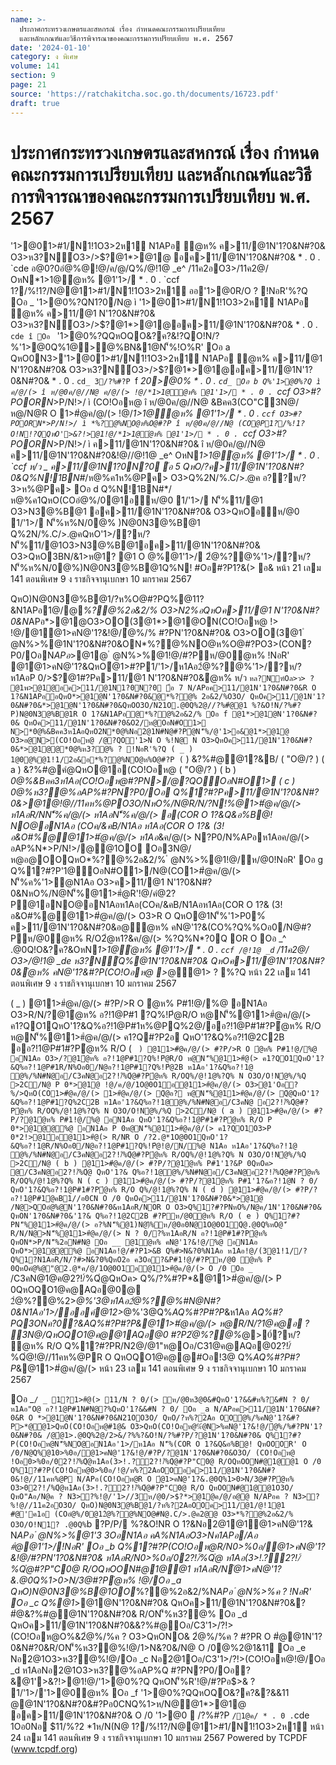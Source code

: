 ```yaml
---
name: >-
  ประกาศกระทรวงเกษตรและสหกรณ์ เรื่อง กำหนดคณะกรรมการเปรียบเทียบ
  และหลักเกณฑ์และวิธีการพิจารณาของคณะกรรมการเปรียบเทียบ พ.ศ. 2567
date: '2024-01-10'
category: ง พิเศษ
volume: 141
section: 9
page: 21
source: 'https://ratchakitcha.soc.go.th/documents/16723.pdf'
draft: true
---
```


# ประกาศกระทรวงเกษตรและสหกรณ์ เรื่อง กำหนดคณะกรรมการเปรียบเทียบ และหลักเกณฑ์และวิธีการพิจารณาของคณะกรรมการเปรียบเทียบ พ.ศ. 2567

'1>@01>#1/N1!1O3>2ห1์ N1APอ ํ@ห% ค>11/@1N'1?0&N#?0& O3>ห3?N์O3>/>$?@1*>@1@ อค>11/@1N'1?0&N#?0& * . 0 . `cde อ@0?0อํ@%@!@/ค/@/Q%/@!1@ _e^ /11ค2อO3>/11ค2@/ OหN*1>1@ํ@ห% @1'1>/ * . 0 . `ccf 1?/%!1?/N@@11>#1/N1!1O3>2ห1์ ออ'1>@0R/O ? !NอR'%?Q Oอ _ '1>@0%?QN1?0/N@ ì '1>@01>#1/N1!1O3>2ห1์ N1APอ ํ@ห% ค>11/@1 N'1?0&N#?0& O3>ห3?N์O3>/>$?@1*>@1@อค>11/@1N'1?0&N#?0& * . 0 . `cde î Oอ ` '1>@0%?QQหOQO&?ค?&!?QO!N/?%'1>@0Q%1@>@%BN&1@N'็%!O%R' Oอ a QหO0N3>'1>@01>#1/N1!1O3>2ห1์ N1APอ ํ@ห% ค>11/@1 N'1?0&N#?0& O3>ห3?N์O3>/>$?@1*>@1@อค>11/@1N'1?0&N#?0& * . 0 . `cd_ 3/?%#?P `f *20>@0% * . 0 . `cd_ Oอ b Q%'1>@0%?Q ì ค/@/(> î ห/@0ค/@//N@ ค/@/(> !@/*1>1@ํ@ห% @1'1>/ * . 0 . `ccf O3>#?POORN*>P/N!>/ ì (CO!Oอห@ î ห/@0ค/@//N@ &Bคค3(CO"C3N@/ห@/N@R O 1>#ํ@ค/@/(> !@/*1>1@ํ@ห% @1'1>/ * . 0 . `ccf O3>#?POORN*>P/N!>/ ì *%?@%NO@ห%O@#?P î ห/@0ค/@//N@ (CO@P1?/%!1?O!N!?QQหO'>&?!>@1!@/*1>1@ํ@ห% @1'1>/ * . 0 . `ccf O3>#?POORN*>P/N!>/ ì ค>11/@1N'1?0&N#?0& î ห/@0ค/@//N@ ค>11/@1N'1?0&N#?0&!@//@!1@ _e^ OหN*1>1@ํ@ห% @1'1>/ * . 0 . `ccf ห/ว _ ค>11/@1N1?0N?0 ้อ 5 QหO/?ค>11/@1N'1?0&N#?0&Q%N!1BN#*/ห@%ค1ห%@Pค> O3>Q%2N/%.C/>.@ค อ??ห/? 3>ห%@Pค> Oอ d Q%N!1BN#*/ห@%ค1QหO(COอํ@%/0@1อห/@0 1/'1>/ N'็%11/@1 O3>N3@%B@1 อค>11/@1N'1?0&N#?0& O3>QหOอห/@0 1/'1>/ N'็%ห%N/0@% )N@0N3@%B@1 Q%2N/%.C/>.@คQหO'1>/?ห/? N'็%11/@1O3>N3@%B@1อค>11/@1N'1?0&N#?0& O3>QหO3BN/&1>ห@1? @1 O @%@1'1>/ 2ํ@%?@%'1>/?ห/? N'็%ห%N/0@%)N@0N3@%B@1Q%N! #Oอ#?P1?&(> อ& หน้า 21 เลม 141 ตอนพิเศษ 9 ง ราชกิจจานุเบกษา 10 มกราคม 2567

QหO)N@0N3@%B@1/?ห%O@#?PQ%@11?&N1APอ1@/@*%?@%2อ&2/% O3>N2%อQหOค>11/@1 N'1?0&N#?0&N*APอ*>@1@O3>OO(3@1*>@1@ON(CO!Oอห@ !> !@/@1ํ@1>คN@'1?&!@/ํ@%/% #?PN'1?0&N#?0& O3>OO(3@1 ํ @N%>%@1N'1?0&N#?0&ON*%?@%NO@ห%O@#?PO3>(CON?P0/OอN*APอ*>@1@ ํ @N%>%@1!@/#?Pห/@0ํ@ห% !NอR' @1ํ@1>คN@'1?&QหOํ@1>#?P1/'1>/ห1Aอ2ํ@%?@%'1>/?ห/? ห1AอP 0/>$?@1#?Pค>11/@1 N'1?0&N#?0&ํ@ห% ห/ว ` หล?Nฑ์Oล>ว> ? @1พ>@1@อค>11/@1N1?0N?0 ้อ 7 N/APอค>11/@1N'1?0&N#?0&R O 1?&N1APออQหO*>@1@N'1?0&N#?0&@*%?@% 2อ&2/%O3O/ QหOค>11/@1N'1?0&N#?0&*>@1@N'1?0&N#?0&QหOO3O/N21O.@0Q%2@//?%#ํ@@1 %?&O!N/?%#?P)N@0N3@%B@1R O 1?&N1APอ@*%?@%2อ&2/% Oอ f @1*>@1@N'1?0&N#?0& QหOค>11/@1N'1?0&N#?0&O2/ห@OอN#O1> N>*0@%&Bคค3ห1AอQหO2N*0@%Nอ2@1N#N@#?Pํ@N'็%/@'1>อ&@1*>@1@ O3>อ@N>(CO!Oอห@ /@?QO'1>N O %!N@ N O3>QหOค>11/@1N'1?0&N#?0&*>@1@@*0@%ห3?@% ? !NอR'%?Q ( _ ) 1@0@%@1!1/2อ&อ*%?@%NO@ห%O@#?P ( ` ) &?%#@@1?&B/ ( "O@/? ) ( a ) &?%#@คํ@QหO@1อ(CO!Oอห@ ( "O@/? ) ( b ) *0@%&Bคค3ห1Aอ(CO!Oอห@#?PN>/@?QOOอN#O1> ( c ) *0@%ห3?@%อAP%#?PN?P0/Oอ Q%1?#?Pค>11/@1N'1?0&N#?0&*>@1@!@//11คห%@PO3O/NหO%/N@R/N/?N!%@1>#ํ@ค/@/(> ห1AอR/NN'็%ค/@/(> ห1AอN'็%ค/@/(> อ(COR O 1?&Q&อ%B@! NO@อN1Aอ (COค/&คB/N1Aอ ห1Aอ(COR O 1?& (3!อ&O#%@@11>#ํ@ค/@/(> ห1Aอ*&ค/@/(> N?P0/N%APอห1Aอค/@/(> อAP%N*>P/N!>/@@1OO Oอ3N@/ห@อ@OOQหO*%?@%2อ&2/% ํ @N%>%@1!@/ห/@0!NอR' Oอ g Q%1?#?P'1@OอN#O1>/N@(CO1>#ํ@ค/@/(> N'็%ค%'1>ํ@N1Aอ O3>ค>11/@1 N'1?0&N#?0&NหO%/N@N'็%@11>#ํ@R'!@/คํ@2?P@1อNO@อN1Aอห1Aอ(COค/&คB/N1Aอห1Aอ(COR O 1?& (3!อ&O#%@@11>#ํ@ค/@/(> O3>R O QหO@1N'็%'1>P0%์ ค>11/@1N'1?0&N#?0&อ@ํ@ห% คN@'1?&(CO%?Q%%Oอ0/N@#?Pห/@0ํ@ห% R/O2ํ@ห1?&ค/@/(> %?Q%N*?0Q OR O Oอ _^ .@0Q!O&?ค?&OหN*1>1@ํ@ห% @1'1>/ * . 0 . `ccf /@!1@ _d` /11ค2@/ O3>/@!1@ _de ห3?N์Q%@1N'1?0&N#?0& QหOค>11/@1N'1?0&N#?0&ํ@ห% คN@'1?&#?P(CO!Oอห@ >*@ํ@1> ? %?Q หน้า 22 เลม 141 ตอนพิเศษ 9 ง ราชกิจจานุเบกษา 10 มกราคม 2567

( _ ) @11>#ํ@ค/@/(> #?P/>R O ํ@ห% P#1!@/%@ อN1Aอ O3>R/N/?@1ํ@ห% อ?!1@P#1 ?Q%!Pํ@R/O ห@N'็%@11>#ํ@ค/@/(> ค1?QO1QหO'1?&Q%อ?!1@P#1ห%@PQ%2@/ออ?!1@P#1#?Pํ@ห% R/O ห@N'็%@11>#ํ@ค/@/(> ค1?Q#?P2อ QหO'1?&Q%อ?!1@2C2B ออ?!1@P#1#?Pํ@ห% R/O ( ` ) @11>#ํ@ค/@/(> #?P/>R O ํ@ห% P#1!@/%@ อN1Aอ O3>/?@1ํ@ห% อ?!1@P#1?Q%!Pํ@R/O ห@N'็%@11>#ํ@(> ค1?QO1QหO'1?&Q%อ?!1@P#1R/N%Oอ0/N@อ?!1@P#1?Q%!Pํ@2B ห1Aอ'1?&Q%อ?!1@ ํ@%/%N#N@อ/C3คN@อ2?!/์%Qํ@#?Pํ@ห% R/OQ%/@!1@%?Q% N O3O/O!Nํ@%/%Q >2C/N@ P 0*>@1@ !@/ค/@/1O@0O1อ@11>#ํ@ค/@/(> O3>@1'Oอ?%/>QหO(CO1>#ํ@ค/@/(> 1>#ํ@ค/@/(> Qํ@อ? ห@N'็%@11>#ํ@ค/@/(> Qํ@QหO'1?&Q%อ?!1@P#1?Q%2C2B ห1Aอ'1?&Q%อ?!1@ํ@%/%N#N@อ/C3คN@ อ2?!/์%Qํ@#?Pํ@ห% R/OQ%/@!1@%?Q% N O3O/O!Nํ@%/%Q >2C/N@ ( a ) @11>#ํ@ค/@/(> #?P/?@1ํ@ห% P#1!@/%@ อN1Aอ QหO'1?&Q%อ?!1@P#1#?Pํ@ห% R/O P 0*>@1@@%@ อN1Aอ P 0ห@N'็%@11>#ํ@ค/@/(> ค1?QO1O3>P 0*2!>@1์อ@11>#ํ@(> R/NR O /?2.@*1O@0O1QหO'1?&Q%อ?!1@R/N%Oอ0/N@อ?!1@P#1?Q%!Pํ@!@/N/%@ N1Aอ ห1Aอ'1?&Q%อ?!1@ ํ@%/%N#N@อ/C3คN@อ2?!/์%Qํ@#?Pํ@ห% R/OQ%/@!1@%?Q% N O3O/O!Nํ@%/%Q >2C/N@ ( b ) @11>#ํ@ค/@/(> #?P/?@1ํ@ห% P#1'1?&P 0QหOค> @/C3คN@อ2?!/์%Qํ@ QหO'1?& Q%อ?!1@ํ@%/%N#N@อ/C3คN@อ2?!/์%Qํ@#?Pํ@ห% R/OQ%/@!1@%?Q% N ( c ) @11>#ํ@ค/@/(> #?P/?@1ํ@ห% P#1'1?&อ?!1@N ? 0/ QหO'1?&Q%อ?!1@P#1#?Pํ@ห% R/O Q%/@!1@%?Q% N ( d ) @11>#ํ@ค/@/(> #?P/?อ?!1@P#1ํ@คB1//อ0CN O /0 QหOค>11/@1N'1?0&N#?0&*>@1@ /N@>QOอํ@%@N'1?0&N#?0&ห1AอR/NOR O O3>Q%1?#?PNหO%/N@ค/1N'1?0&N#?0& QหON'1?0&N#?0&'1?& Q%อ?!1@2C2B #?Pห/@0ํ@ห% R/O ( e ) Q%1?#?PN'็%@11>#ํ@ค/@/(> อ?%N'็%@1)N@)ื%ห/@0อ0N@1O@0O1Qํ@.@0Q%หO@'ี R/N/N@>N'็%@11>#ํ@ค/@/(> N ? 0/?%ห1AอR/N อ?!1@P#1#?Pํ@ห% QหON*>P/N'็%2อN#N@ Oอ __ @1ํ@ห% คN@'1?&!@/%@ อN1Aอ QหO*>@1@@%@ อN1Aอ!@/#?P1>&B Q%#>N&?0%N1Aอ ห1Aอ!@/(3@1!1//? Q%1?N1AอR/N/?#>N&?0%QหO2อ ค3Oอ?&P#1!@/#?Pห/@0 ํ@ห% P 0QหOคํ@%@"@2.@*ค/@/1O@0O1อ@11>#ํ@ค/@/(> O /0 Oอ _` /C3คN@1@ค@2?!/์%Qํ@QหOค> Q%/?%#?P*&@11>#ํ@ค/@/(> P 0QหOQO1@ค@AQอ@0@ 2ํ@%?@%2>*@%'3@ห1Aอ2ํ@%?@%#N@N#?0&N1Aอ'1>/ออค์@12>*@%'3@Q%*AQ%#?P#?P*&ห1Aอ *AQ%#?PQ3ONค?0?&*AQ%#?P#?P*&@11>#ํ@ค/@/(> ห@R/N/?1@ค@อ ? 3N@/QหOQO1@ค@@1AQอ@0 #?P2ํ@%?@%*@>0์?ห/? ํ@ห% R/O Q%1?#?PR/N2@/@1"ห@Oอ/C31@ค@AQอ@02?!/์%Qํ@!@//11คห%@PR O QหOQO1@ค@@#Oอ!3@ Q%*AQ%#?P#?P*&@11>#ํ@ค/@/(> หน้า 23 เลม 141 ตอนพิเศษ 9 ง ราชกิจจานุเบกษา 10 มกราคม 2567

Oอ _` / _ 1?1>#ํ@(> 11/N ? 0/(> ห/@0ห3@0&#QหO'1?&&#ห%?&#N ? 0/ ห1Aอ"O@ อ?!1@P#1N#N@?%QหO'1?&&#N ? 0/ Oอ _a N/APอค>11/@1N'1?0&N#?0&R O *>@1@N'1?0&N#?0&N21OO3O/ QหO/?ห%?2Aอ OOํ@%/%คN@'1?&#?P>*@ํ@1>QหO(CO!Oอห@#1@& O3>QหO(CO!Oอห@%ํ@N>%คN@'1?&!@/ํ@%/%#?PN'1?0&N#?0& /@ํ@1>.@0Q%2@/2>&/?%%?&O!N/?%#?P/?@1N'1?0&N#?0& Q%1?#?P(CO!Oอห@N'็%NO@อN1Aอ'1>/ห1Aอ N'็%(COR O 1?&Q&อ%B@! QหOOOR' O /0/N@Q%@10>%0อ/ํ@1>คN@'1?&!@/#?P/?@1N'1?0&N#?0&O3O/ (CO!Oอห@ !Oอ0>%0อ/02?!/์%Qํ@ห1Aอ(3>!.?์2?!/์%Qํ@#?P"C0@ R/OQหOON#@1@@1 O /0 Q%1?#?P(CO!Oอห@0>%0อ/!@/ห%?2AอOOอค>11/@1N'1?0&N#?0&!@//11คห%@P N/APอ(CO!Oอห@R O ํ@1>คN@'1?&.@0Q%1>0>N/3@#?Pํ@ห% O3>02?!/์%Qํ@ห1Aอ(3>!.?์2?!/์%Qํ@#?P"C0@ R/O QหOON#@1@@1O3O/ QหO"Aอ/N@ค ? N3>?%!@/'1>//3ห/@0/>$?*>@1@ค/@/อ@@ N/APอค ? N3>?%!@//11ค2อO3O/ QหO)N@0N3@%B@1/?ห%?2AอOOค>11/@1/@!1@1 #@'ค1อ (COอํ@%/0@12ํ@%?@%NO@#N@.C/>.@ค2@@ O3>*%?@%2อ&2/% O3O/O!N1? .@0Q% `b ?P/P/ %?&O!NR O 1?&Nอ2@1@1ํ@1>คN@'1?& N*APอ ํ @N%>%@1'3 3OอN1Aอ คA%N1AอO3>Nค1APอ/Aอ #ํ@@1'1>/!NอR' Oอ _b Q%1?#?P(CO!Oอห@R/N0>%0อ/ํ@1>คN@'1?&!@/#?PN'1?0&N#?0& ห1AอR/N0>%0อ/02?!/์%Qํ@ ห1Aอ(3>!.?์2?!/์%Qํ@#?P"C0@ R/OQหOON#@1@@1 ห1AอR/Nํ@1>คN@'1?&.@0Q%1>0>N/3@#?Pํ@ห% !@/Oอ _a QหO)N@0N3@%B@1OO*%?@%2อ&2/%N*APอ ํ @N%>%ค ? !NอR' Oอ _c Q%@1*>@1@N'1?0&N#?0& QหOค>11/@1N'1?0&N#?0&? #ํ@&?%#@@1N'1?0&N#?0& R/ON'็%ห3?@% Oอ _d QหOค>11/@1N'1?0&N#?0&&?%#@Oอ/C3'1>/?!>(CO!Oอห@O%&2ํ@%/%ค ? O3>QหONO& 2ํ@%/%ค ? #?PR O #ํ@@1N'1?0&N#?0&R/ON'็%ห3?@%!@/1>N&?0&/N@ O /0@%2@1&11 Oอ _e Nอ2@1O3>ห3?@%!@/Oอ _c Nอ2@1Oอ/C3'1>/?!>(CO!Oอห@!@/Oอ _d ห1AอNอ2@1O3>ห3?@%อAP%Q #?PN?P0/Oอ?&@1'>&?!>@1!@/'1>@0%?Q QหON'็%R'!@/#?Pอ$>& ? 1/'1>/'1>@0ํ@ห% Oอ _f '1>@0%?QQหOQO&?ค?&?&&11 @@1N'1?0&N#?0&#?Pอ0CNQ%1>ห/N@@1*>@1@ อค>11/@1N'1?0&N#?0& O /0 '1>@0  /?%#?P ` /1@ค/ * . 0 . `cde 1Oอ0Nอ $11/%?2 *1ห/N(N@ 1?/%!1?/N@@11>#1/N1!1O3>2ห1์ หน้า 24 เลม 141 ตอนพิเศษ 9 ง ราชกิจจานุเบกษา 10 มกราคม 2567 Powered by TCPDF (www.tcpdf.org)
